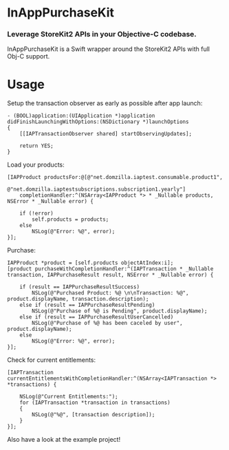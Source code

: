 # InAppPurchaseKit
### Leverage StoreKit2 APIs in your Objective-C codebase.

InAppPurchaseKit is a Swift wrapper around the StoreKit2 APIs with full Obj-C support.

# Usage

Setup the transaction observer as early as possible after app launch:

	- (BOOL)application:(UIApplication *)application didFinishLaunchingWithOptions:(NSDictionary *)launchOptions 
	{
		[[IAPTransactionObserver shared] startObservingUpdates];
		
		return YES;
	} 

Load your products:

	[IAPProduct productsFor:@[@"net.domzilla.iaptest.consumable.product1",
						      @"net.domzilla.iaptestsubscriptions.subscription1.yearly"]
		completionHandler:^(NSArray<IAPProduct *> * _Nullable products, NSError * _Nullable error) {
		
		if (!error)
			self.products = products;
		else
			NSLog(@"Error: %@", error);
	}];
	
Purchase:

	IAPProduct *product = [self.products objectAtIndex:i];
	[product purchaseWithCompletionHandler:^(IAPTransaction * _Nullable transaction, IAPPurchaseResult result, NSError * _Nullable error) {
		
		if (result == IAPPurchaseResultSuccess)
			NSLog(@"Purchased Product: %@ \n\nTransaction: %@", product.displayName, transaction.description);
		else if (result == IAPPurchaseResultPending)
			NSLog(@"Purchase of %@ is Pending", product.displayName);
		else if (result == IAPPurchaseResultUserCancelled)
			NSLog(@"Purchase of %@ has been caceled by user", product.displayName);
		else
			NSLog(@"Error: %@", error);
	}];
	
Check for current entitlements:

	[IAPTransaction currentEntitlementsWithCompletionHandler:^(NSArray<IAPTransaction *> *transactions) {
	
		NSLog(@"Current Entitlements:");
		for (IAPTransaction *transaction in transactions)
		{
			NSLog(@"%@", [transaction description]);
		}
	}];

Also have a look at the example project!